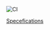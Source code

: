 ![CI](https://github.com/TAMULib/APISpecs/workflows/CI/badge.svg)

[Specefications](https://tamulib.github.io/APISpecs/index.html)
